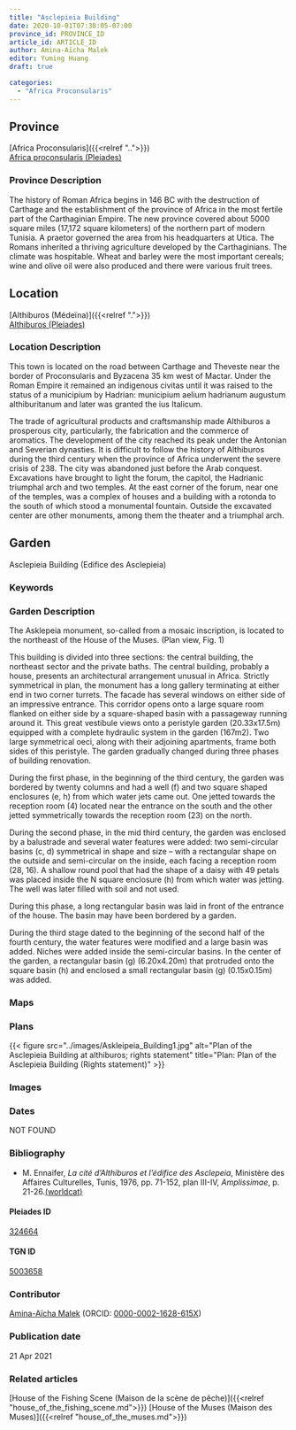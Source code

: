 ```yaml
---
title: "Asclepieia Building"
date: 2020-10-01T07:38:05-07:00
province_id: PROVINCE_ID
article_id: ARTICLE_ID
author: Amina-Aïcha Malek
editor: Yuming Huang
draft: true

categories:
  - "Africa Proconsularis"
---
```


## Province
[Africa Proconsularis]({{<relref "..">}}) \
[Africa proconsularis (Pleiades)](https://pleiades.stoa.org/places/991341)

### Province Description
The history of Roman Africa begins in 146 BC with the destruction of Carthage and the establishment of the province of Africa in the most fertile part of the Carthaginian Empire.  The new province covered about 5000 square miles (17,172 square kilometers) of the northern part of modern Tunisia.  A praetor governed the area from his headquarters at Utica.  The Romans inherited a thriving agriculture developed by the Carthaginians.  The climate was hospitable.  Wheat and barley were the most important cereals; wine and olive oil were also produced and there were various fruit trees.

## Location

[Althiburos (Médeïna)]({{<relref ".">}}) \
[Althiburos (Pleiades)](https://pleiades.stoa.org/places/324664)

### Location Description
This town is located on the road between Carthage and Theveste near the border of Proconsularis and Byzacena 35 km west of Mactar. Under the Roman Empire it remained an indigenous civitas until it was raised to the status of a municipium by Hadrian: municipium aelium hadrianum augustum althiburitanum and later was granted the ius Italicum.

The trade of agricultural products and craftsmanship made Althiburos a prosperous city, particularly, the fabrication and the commerce of aromatics. The development of the city reached its peak under the Antonian and Severian dynasties. It is difficult to follow the history of Althiburos during the third century when the province of Africa underwent the severe crisis of 238. The city was abandoned just before the Arab conquest.  Excavations have brought to light the forum, the capitol, the Hadrianic triumphal arch and two temples. At the east corner of the forum, near one of the temples, was a complex of houses and a building with a rotonda to the south of which stood a monumental fountain. Outside the excavated center are other monuments, among them the theater and a triumphal arch.

<!--## Sublocation-->

<!--
[AREA WITHIN LOCATION, LIKE “PALATINE HILL”](GEOREFERENCE LINK)
A sublocation is any area larger than an individual garden, but located within a location. I would always try to include a link to a controlled vocabulary here if possible. This ID may well be different from the Garden ID, e.g., Pompeii versus a Garden in one of the houses which has its own Pleiades ID.
-->

<!--### Sublocation Description-->

<!-- DESCRIPTION -->

## Garden
Asclepieia Building (Edifice des Asclepieia)

### Keywords
<!-- [urban villas](#) -->


### Garden Description
The Asklepeia monument, so-called from a mosaic inscription, is located to the northeast of the House of the Muses. (Plan view, Fig. 1)

This building is divided into three sections: the central building, the northeast sector and the private baths. The central building, probably a house, presents an architectural arrangement unusual in Africa. Strictly symmetrical in plan, the monument has a long gallery terminating at either end in two corner turrets. The facade has several windows on either side of an impressive entrance. This corridor opens onto a large square room flanked on either side by a square-shaped basin with a passageway running around it. This great vestibule views onto a peristyle garden (20.33x17.5m) equipped with a complete hydraulic system in the garden (167m2). Two large symmetrical oeci, along with their adjoining apartments, frame both sides of this peristyle.
The garden gradually changed during three phases of building renovation.

During the first phase, in the beginning of the third century, the garden was bordered by twenty columns and had a well (f) and two square shaped enclosures (e, h) from which water jets came out. One jetted towards the reception room (4) located near the entrance on the south and the other jetted symmetrically towards the reception room (23) on the north.

During the second phase, in the mid third century, the garden was enclosed by a balustrade and several water features were added: two semi-circular basins (c, d) symmetrical in shape and size – with a rectangular shape on the outside and semi-circular on the inside, each facing a reception room (28, 16). A shallow round pool that had the shape of a daisy with 49 petals was placed inside the N square enclosure (h) from which water was jetting. The well was later filled with soil and not used.

During this phase, a long rectangular basin was laid in front of the entrance of the house. The basin may have been bordered by a garden.

During the third stage dated to the beginning of the second half of the fourth century, the water features were modified and a large basin was added. Niches were added inside the semi-circular basins. In the center of the garden, a rectangular basin (g) (6.20x4.20m) that protruded onto the square basin (h) and enclosed a small rectangular basin  (g) (0.15x0.15m) was added.



### Maps

<!--
{{< figure src="IMG_URL" alt="ALT_TEXT" title="CAPTION" >}}
-->

### Plans
{{< figure src="../images/Askleipeia_Building1.jpg" alt="Plan of the Asclepieia Building at althiburos; rights statement" title="Plan: Plan of the Asclepieia Building (Rights statement)" >}}

### Images

<!--
{{< figure src="IMG_URL" alt="ALT_TEXT" title="CAPTION" >}}
-->

### Dates
NOT FOUND

### Bibliography
- M. Ennaifer, *La cité d’Althiburos et l’édifice des Asclepeia*, Ministère des Affaires Culturelles, Tunis, 1976, pp. 71-152, plan III-IV, *Amplissimae*, p. 21-26.[(worldcat)](http://www.worldcat.org/oclc/463201619)

<!--#### Periodo ID-->

<!-- [PERIODO_ID](https://pleiades.stoa.org/places/PLEIADES_ID) -->

#### Pleiades ID
[324664](https://pleiades.stoa.org/places/324664)

#### TGN ID
[5003658](http://vocab.getty.edu/page/tgn/5003658)

### Contributor
[Amina-Aïcha Malek](link) (ORCID: [0000-0002-1628-615X](https://orcid.org/0000-0002-1628-615X))

### Publication date

21 Apr 2021

### Related articles
[House of the Fishing Scene (Maison de la scène de pêche)]({{<relref "house_of_the_fishing_scene.md">}})
[House of the Muses (Maison des Muses)]({{<relref "house_of_the_muses.md">}})